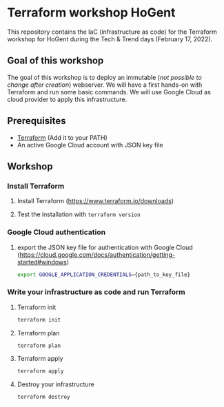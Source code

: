 # Terraform workshop HoGent

This repository contains the IaC (infrastructure as code) for the Terraform workshop for HoGent during the Tech & Trend days (February 17, 2022).

## Goal of this workshop

The goal of this workshop is to deploy an immutable (*not possible to change after creation*) webserver. We will have a first hands-on with Terraform and run some basic commands. We will use Google Cloud as cloud provider to apply this infrastructure.

## Prerequisites

* [Terraform](https://www.terraform.io/downloads) (Add it to your PATH)
* An active Google Cloud account with JSON key file

## Workshop

### Install Terraform 

1. Install Terraform (https://www.terraform.io/downloads)

2. Test the installation with `terraform version`

### Google Cloud authentication

1. export the JSON key file for authentication with Google Cloud (https://cloud.google.com/docs/authentication/getting-started#windows)

    ```bash
    export GOOGLE_APPLICATION_CREDENTIALS={path_to_key_file}
    ```

### Write your infrastructure as code and run Terraform

1. Terraform init

    ```bash
    terraform init
    ```

2. Terraform plan

    ```bash
    terraform plan
    ```

3. Terraform apply

    ```bash
    terraform apply
    ```

4. Destroy your infrastructure

    ```bash
    terraform destroy
    ```